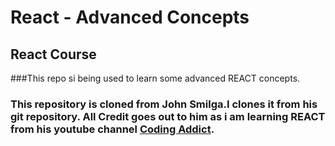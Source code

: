 # React - Advanced Concepts

## React Course

###This repo si being used to learn some advanced REACT concepts.

### This repository is cloned from John Smilga.I clones it from his git repository. All Credit goes out to him as i am learning REACT from his youtube channel [Coding Addict](https://www.youtube.com/@CodingAddict).
